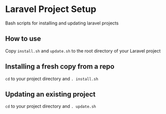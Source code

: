 # Laravel Project Setup
Bash scripts for installing and updating laravel projects

## How to use
Copy `install.sh` and `update.sh` to the root directory of your Laravel project

## Installing a fresh copy from a repo
`cd` to your project directory and `. install.sh`

## Updating an existing project
`cd` to your project directory and `. update.sh`
